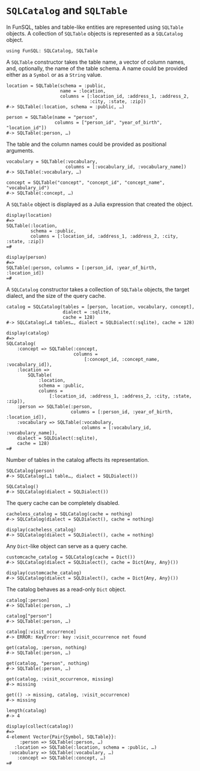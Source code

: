 # `SQLCatalog` and `SQLTable`

In FunSQL, tables and table-like entities are represented using `SQLTable`
objects.  A collection of `SQLTable` objects is represented as a `SQLCatalog`
object.

    using FunSQL: SQLCatalog, SQLTable

A `SQLTable` constructor takes the table name, a vector of column names,
and, optionally, the name of the table schema.  A name could be provided
either as a `Symbol` or as a `String` value.

    location = SQLTable(schema = :public,
                        name = :location,
                        columns = [:location_id, :address_1, :address_2,
                                   :city, :state, :zip])
    #-> SQLTable(:location, schema = :public, …)

    person = SQLTable(name = "person",
                      columns = ["person_id", "year_of_birth", "location_id"])
    #-> SQLTable(:person, …)

The table and the column names could be provided as positional arguments.

    vocabulary = SQLTable(:vocabulary,
                          columns = [:vocabulary_id, :vocabulary_name])
    #-> SQLTable(:vocabulary, …)

    concept = SQLTable("concept", "concept_id", "concept_name", "vocabulary_id")
    #-> SQLTable(:concept, …)

A `SQLTable` object is displayed as a Julia expression that created
the object.

    display(location)
    #=>
    SQLTable(:location,
             schema = :public,
             columns = [:location_id, :address_1, :address_2, :city, :state, :zip])
    =#

    display(person)
    #=>
    SQLTable(:person, columns = [:person_id, :year_of_birth, :location_id])
    =#

A `SQLCatalog` constructor takes a collection of `SQLTable` objects,
the target dialect, and the size of the query cache.

    catalog = SQLCatalog(tables = [person, location, vocabulary, concept],
                         dialect = :sqlite,
                         cache = 128)
    #-> SQLCatalog(…4 tables…, dialect = SQLDialect(:sqlite), cache = 128)

    display(catalog)
    #=>
    SQLCatalog(
        :concept => SQLTable(:concept,
                             columns =
                                 [:concept_id, :concept_name, :vocabulary_id]),
        :location =>
            SQLTable(
                :location,
                schema = :public,
                columns =
                    [:location_id, :address_1, :address_2, :city, :state, :zip]),
        :person => SQLTable(:person,
                            columns = [:person_id, :year_of_birth, :location_id]),
        :vocabulary => SQLTable(:vocabulary,
                                columns = [:vocabulary_id, :vocabulary_name]),
        dialect = SQLDialect(:sqlite),
        cache = 128)
    =#

Number of tables in the catalog affects its representation.

    SQLCatalog(person)
    #-> SQLCatalog(…1 table…, dialect = SQLDialect())

    SQLCatalog()
    #-> SQLCatalog(dialect = SQLDialect())

The query cache can be completely disabled.

    cacheless_catalog = SQLCatalog(cache = nothing)
    #-> SQLCatalog(dialect = SQLDialect(), cache = nothing)

    display(cacheless_catalog)
    #-> SQLCatalog(dialect = SQLDialect(), cache = nothing)

Any `Dict`-like object can serve as a query cache.

    customcache_catalog = SQLCatalog(cache = Dict())
    #-> SQLCatalog(dialect = SQLDialect(), cache = Dict{Any, Any}())

    display(customcache_catalog)
    #-> SQLCatalog(dialect = SQLDialect(), cache = Dict{Any, Any}())

The catalog behaves as a read-only `Dict` object.

    catalog[:person]
    #-> SQLTable(:person, …)

    catalog["person"]
    #-> SQLTable(:person, …)

    catalog[:visit_occurrence]
    #-> ERROR: KeyError: key :visit_occurrence not found

    get(catalog, :person, nothing)
    #-> SQLTable(:person, …)

    get(catalog, "person", nothing)
    #-> SQLTable(:person, …)

    get(catalog, :visit_occurrence, missing)
    #-> missing

    get(() -> missing, catalog, :visit_occurrence)
    #-> missing

    length(catalog)
    #-> 4

    display(collect(catalog))
    #=>
    4-element Vector{Pair{Symbol, SQLTable}}:
         :person => SQLTable(:person, …)
       :location => SQLTable(:location, schema = :public, …)
     :vocabulary => SQLTable(:vocabulary, …)
        :concept => SQLTable(:concept, …)
    =#

